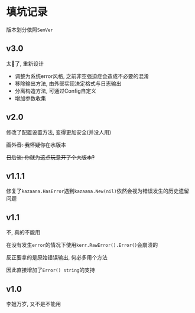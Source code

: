 # 填坑记录

版本划分依照`SemVer`

## v3.0

太💩了, 重新设计

- 调整为系统error风格, 之前非空强迫症会造成不必要的混淆
- 移除输出方法, 由外部实现决定格式与日志输出
- 分离构造方法, 可通过Config自定义
- 增加参数收集

## v2.0

修改了配置设置方法, 变得更加安全(并没人用)

<del>画外音: 我怀疑你在水版本</del>

<del>日后谈: 你就为这点玩意开了个大版本?</del>

## v1.1.1

修复了`kazaana.HasError`遇到`kazaana.New(nil)`依然会视为错误发生的历史遗留问题

## v1.1

不, 真的不能用

在没有发生`error`的情况下使用`kerr.RawError().Error()`会崩溃的

反正要拿的是原始错误输出, 何必多用个方法

因此直接增加了`Error() string`的支持

## v1.0

李姐万岁, 又不是不能用
